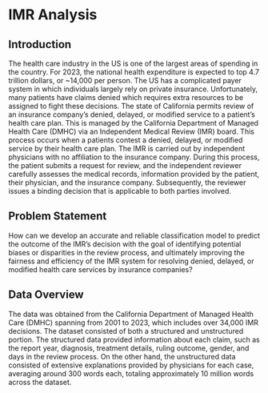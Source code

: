 # IMR Analysis

## Introduction
The health care industry in the US is one of the largest areas of spending in the country.
For 2023, the national health expenditure is expected to top 4.7 trillion dollars, or
~14,000 per person. The US has a complicated payer system in which individuals
largely rely on private insurance. Unfortunately, many patients have claims denied
which requires extra resources to be assigned to fight these decisions.
The state of California permits review of an insurance company’s denied, delayed, or
modified service to a patient’s health care plan. This is managed by the California
Department of Managed Health Care (DMHC) via an Independent Medical Review
(IMR) board. This process occurs when a patients contest a denied, delayed, or
modified service by their health care plan. The IMR is carried out by independent
physicians with no affiliation to the insurance company. During this process, the patient
submits a request for review, and the independent reviewer carefully assesses the
medical records, information provided by the patient, their physician, and the insurance
company. Subsequently, the reviewer issues a binding decision that is applicable to both
parties involved.

## Problem Statement
How can we develop an accurate and reliable classification model to predict the
outcome of the IMR’s decision with the goal of identifying potential biases or disparities
in the review process, and ultimately improving the fairness and efficiency of the IMR
system for resolving denied, delayed, or modified health care services by insurance
companies?

## Data Overview
The data was obtained from the California Department of Managed Health Care
(DMHC) spanning from 2001 to 2023, which includes over 34,000 IMR decisions. The
dataset consisted of both a structured and unstructured portion. The structured data
provided information about each claim, such as the report year, diagnosis, treatment
details, ruling outcome, gender, and days in the review process. On the other hand, the
unstructured data consisted of extensive explanations provided by physicians for each
case, averaging around 300 words each, totaling approximately 10 million words across
the dataset.
